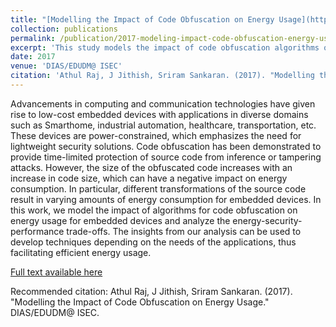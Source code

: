 ```yaml
---
title: "[Modelling the Impact of Code Obfuscation on Energy Usage](https://ceur-ws.org/Vol-1819/modsym2017-paper1.pdf)"
collection: publications
permalink: /publication/2017-modeling-impact-code-obfuscation-energy-usage
excerpt: 'This study models the impact of code obfuscation algorithms on energy usage in embedded devices, analyzing the energy-security-performance trade-offs.'
date: 2017
venue: 'DIAS/EDUDM@ ISEC'
citation: 'Athul Raj, J Jithish, Sriram Sankaran. (2017). "Modelling the Impact of Code Obfuscation on Energy Usage." DIAS/EDUDM@ ISEC.'
---
```


Advancements in computing and communication technologies have given rise to low-cost embedded devices with applications in diverse domains such as Smarthome, industrial automation, healthcare, transportation, etc. These devices are power-constrained, which emphasizes the need for lightweight security solutions. Code obfuscation has been demonstrated to provide time-limited protection of source code from inference or tampering attacks. However, the size of the obfuscated code increases with an increase in code size, which can have a negative impact on energy consumption. In particular, different transformations of the source code result in varying amounts of energy consumption for embedded devices. In this work, we model the impact of algorithms for code obfuscation on energy usage for embedded devices and analyze the energy-security-performance trade-offs. The insights from our analysis can be used to develop techniques depending on the needs of the applications, thus facilitating efficient energy usage.

[Full text available here](https://ceur-ws.org/Vol-1819/modsym2017-paper1.pdf)

Recommended citation: Athul Raj, J Jithish, Sriram Sankaran. (2017). "Modelling the Impact of Code Obfuscation on Energy Usage." DIAS/EDUDM@ ISEC.

